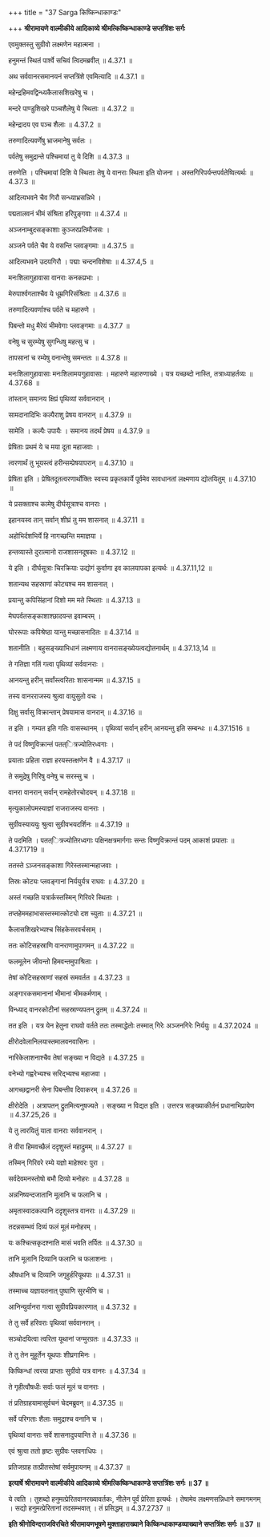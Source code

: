 +++
title = "37 Sarga किष्किन्धाकाण्डः"

+++
**श्रीरामायणे वाल्मीकीये आदिकाव्ये श्रीमत्किष्किन्धाकाण्डे सप्तत्रिंशः सर्गः**

एवमुक्तस्तु सुग्रीवो लक्ष्मणेन महात्मना ।

हनुमन्तं स्थितं पार्श्वे सचिवं त्विदमब्रवीत् ॥ 4.37.1 ॥

अथ सर्ववानरसमानयनं सप्तत्रिंशे एवमित्यादि ॥ 4.37.1 ॥

महेन्द्रहिमवद्विन्ध्यकैलासशिखरेषु च ।

मन्दरे पाण्डुशिखरे पञ्चशैलेषु ये स्थिताः ॥ 4.37.2 ॥

महेन्द्रादय एव पञ्च शैलाः ॥ 4.37.2 ॥

तरुणादित्यवर्णेषु भ्राजमानेषु सर्वतः ।

पर्वतेषु समुद्रान्ते पश्चिमायां तु ये दिशि ॥ 4.37.3 ॥

तरुणेति । पश्चिमायां दिशि ये स्थिताः तेषु ये वानराः स्थिता इति योजना । अस्तगिरिपर्यन्तपर्वतेष्वित्यर्थः ॥ 4.37.3 ॥

आदित्यभवने चैव गिरौ सन्ध्याभ्रसन्निभे ।

पद्मतालवनं भीमं संश्रिता हरिपुङ्गवाः ॥ 4.37.4 ॥

अञ्जनाम्बुदसङ्काशाः कुञ्जरप्रतिमौजसः ।

अञ्जने पर्वते चैव ये वसन्ति प्लवङ्गमाः ॥ 4.37.5 ॥

आदित्यभवने उदयगिरौ । पद्माः चन्दनविशेषाः ॥ 4.37.4,5 ॥

मनःशिलागुहावासा वानराः कनकप्रभाः ।

मेरुपार्श्वगताश्चैव ये धूम्रगिरिसंश्रिताः ॥ 4.37.6 ॥

तरुणादित्यवर्णाश्च पर्वते च महारुणे ।

पिबन्तो मधु मैरेयं भीमवेगाः प्लवङ्गमाः ॥ 4.37.7 ॥

वनेषु च सुरम्येषु सुगन्धिषु महत्सु च ।

तापसानां च रम्येषु वनान्तेषु समन्ततः ॥ 4.37.8 ॥

मनःशिलागुहावासाः मनःशिलामयगुहावासाः । महारुणे महारुणाख्ये । यत्र यच्छब्दो नास्ति, तत्राध्याहर्तव्यः ॥ 4.37.68 ॥

तांस्तान् समानय क्षिप्रं पृथिव्यां सर्ववानरान् ।

सामदानादिभिः कल्पैराशु प्रेषय वानरान् ॥ 4.37.9 ॥

सामेति । कल्पैः उपायैः । समानय तदर्थं प्रेषय ॥ 4.37.9 ॥

प्रेषिताः प्रथमं ये च मया दूता महाजवाः ।

त्वरणार्थं तु भूयस्त्वं हरीन्सम्प्रेषयापरान् ॥ 4.37.10 ॥

प्रेषिता इति । प्रेषितदूतत्वरणार्थोक्तिः स्वस्य प्रकृतकार्ये पूर्वमेव सावधानतां लक्ष्मणाय द्योतयितुम् ॥ 4.37.10 ॥

ये प्रसक्ताश्च कामेषु दीर्घसूत्राश्च वानराः ।

इहानयस्व तान् सर्वान् शीघ्रं तु मम शासनात् ॥ 4.37.11 ॥

अहोभिर्दशभिर्ये हि नागच्छन्ति ममाज्ञया ।

हन्तव्यास्ते दुरात्मानो राजशासनदूषकाः ॥ 4.37.12 ॥

ये इति । दीर्घसूत्राः चिरक्रियाः उद्योगं कुर्वाणा इव कालयापका इत्यर्थः ॥ 4.37.11,12 ॥

शतान्यथ सहस्राणां कोट्यश्च मम शासनात् ।

प्रयान्तु कपिसिंहानां दिशो मम मते स्थिताः ॥ 4.37.13 ॥

मेघपर्वतसङ्काशाश्छादयन्त इवाम्बरम् ।

घोररूपाः कपिश्रेष्ठा यान्तु मच्छासनादितः ॥ 4.37.14 ॥

शतानीति । बहुसङ्ख्याभिधानं लक्ष्मणाय वानरासङ्ख्येयत्वद्योतनार्थम् ॥ 4.37.13,14 ॥

ते गतिज्ञा गतिं गत्वा पृथिव्यां सर्ववानराः ।

आनयन्तु हरीन् सर्वांस्त्वरिताः शासनान्मम ॥ 4.37.15 ॥

तस्य वानरराजस्य श्रुत्वा वायुसुतो वचः ।

दिक्षु सर्वासु विक्रान्तान् प्रेषयामास वानरान् ॥ 4.37.16 ॥

त इति । गम्यत इति गतिः वासस्थानम् । पृथिव्यां सर्वान् हरीन् आनयन्तु इति सम्बन्धः ॥ 4.37.1516 ॥

ते पदं विष्णुविक्रान्तं पतत्ित्रज्योतिरध्वगाः ।

प्रयाताः प्रहिता राज्ञा हरयस्तत्क्षणेन वै ॥ 4.37.17 ॥

ते समुद्रेषु गिरिषु वनेषु च सरस्सु च ।

वानरा वानरान् सर्वान् रामहेतोरचोदयन् ॥ 4.37.18 ॥

मृत्युकालोपमस्याज्ञां राजराजस्य वानराः ।

सुग्रीवस्याययुः श्रुत्वा सुग्रीवभयदर्शिनः ॥ 4.37.19 ॥

ते पदमिति । पतत्ित्रज्योतिरध्वगाः पक्षिनक्षत्रमार्गगाः सन्तः विष्णुविक्रान्तं पदम् आकाशं प्रयाताः ॥ 4.37.1719 ॥

ततस्ते ऽञ्जनसङ्काशा गिरेस्तस्मान्महाजवाः ।

तिस्रः कोट्यः प्लवङ्गानां निर्ययुर्यत्र राघवः ॥ 4.37.20 ॥

अस्तं गच्छति यत्रार्कस्तस्मिन् गिरिवरे स्थिताः ।

तप्तहेममहाभासस्तस्मात्कोट्यो दश च्युताः ॥ 4.37.21 ॥

कैलासशिखरेभ्यश्च सिंहकेसरवर्चसाम् ।

ततः कोटिसहस्राणि वानराणामुपागमन् ॥ 4.37.22 ॥

फलमूलेन जीवन्तो हिमवन्तमुपाश्रिताः ।

तेषां कोटिसहस्राणां सहस्रं समवर्तत ॥ 4.37.23 ॥

अङ्गारकसमानानां भीमानां भीमकर्मणाम् ।

विन्ध्याद् वानरकोटीनां सहस्राण्यपतन् द्रुतम् ॥ 4.37.24 ॥

तत इति । यत्र येन हेतुना राघवो वर्तते ततः तस्माद्धेतोः तस्मात् गिरेः अञ्जनगिरेः निर्ययुः ॥ 4.37.2024 ॥

क्षीरोदवेलानिलयास्तमालवनवासिनः ।

नारिकेलाशनाश्चैव तेषां सङ्ख्या न विद्यते ॥ 4.37.25 ॥

वनेभ्यो गह्वरेभ्यश्च सरिद्भ्यश्च महाजवा ।

आगच्छद्वानरी सेना पिबन्तीव दिवाकरम् ॥ 4.37.26 ॥

क्षीरोदेति । अत्रापतन् द्रुतमित्यनुषज्यते । सङ्ख्या न विद्यत इति । उत्तरत्र सङ्ख्याकीर्तनं प्रधानाभिप्रायेण ॥ 4.37.25,26 ॥

ये तु त्वरयितुं याता वानराः सर्ववानरान् ।

ते वीरा हिमवच्छैलं ददृशुस्तं महाद्रुमम् ॥ 4.37.27 ॥

तस्मिन् गिरिवरे रम्ये यज्ञो माहेश्वरः पुरा ।

सर्वदेवमनस्तोषो बभौ दिव्यो मनोहरः ॥ 4.37.28 ॥

अन्ननिष्यन्दजातानि मूलानि च फलानि च ।

अमृतास्वादकल्पानि ददृशुस्तत्र वानराः ॥ 4.37.29 ॥

तदन्नसम्भवं दिव्यं फलं मूलं मनोहरम् ।

यः कश्चित्सकृदश्नाति मासं भवति तर्पितः ॥ 4.37.30 ॥

तानि मूलानि दिव्यानि फलानि च फलाशनाः ।

औषधानि च दिव्यानि जगृहुर्हरियूथपाः ॥ 4.37.31 ॥

तस्माच्च यज्ञायतनात् पुष्पाणि सुरभीणि च ।

आनिन्युर्वानरा गत्वा सुग्रीवप्रियकारणात् ॥ 4.37.32 ॥

ते तु सर्वे हरिवराः पृथिव्यां सर्ववानरान् ।

सञ्चोदयित्वा त्वरिता यूथानां जग्मुरग्रतः ॥ 4.37.33 ॥

ते तु तेन मुहूर्तेन यूथपाः शीघ्रगामिनः ।

किष्किन्धां त्वरया प्राप्ताः सुग्रीवो यत्र वानरः ॥ 4.37.34 ॥

ते गृहीत्वौषधीः सर्वाः फलं मूलं च वानराः ।

तं प्रतिग्राहयामासुर्वचनं चेदमब्रुवन् ॥ 4.37.35 ॥

सर्वे परिगताः शैलाः समुद्राश्च वनानि च ।

पृथिव्यां वानराः सर्वे शासनादुपयान्ति ते ॥ 4.37.36 ॥

एवं श्रुत्वा ततो हृष्टः सुग्रीवः प्लवगाधिपः ।

प्रतिजग्राह तत्प्रीतस्तेषां सर्वमुपायनम् ॥ 4.37.37 ॥

**इत्यार्षे श्रीरामायणे वाल्मीकीये आदिकाव्ये श्रीमत्किष्किन्धाकाण्डे सप्तत्रिंशः सर्गः ॥ 37 ॥**

ये त्वति । तुशब्दो हनुमत्प्रेरितवानरख्यावर्तकः, नीलेन पूर्वं प्रेरिता इत्यर्थः । तेषामेव लक्ष्मणसन्निधाने समागमनम् । सद्यो हनुमत्प्रेरितानां तदसम्भवात् । तं प्रसिद्धम् ॥ 4.37.2737 ॥

**इति श्रीगोविन्दराजविरचिते श्रीरामायणभूषणे मुक्ताहाराख्याने किष्किन्धाकाण्डव्याख्याने सप्तत्रिंशः सर्गः ॥ 37 ॥**
